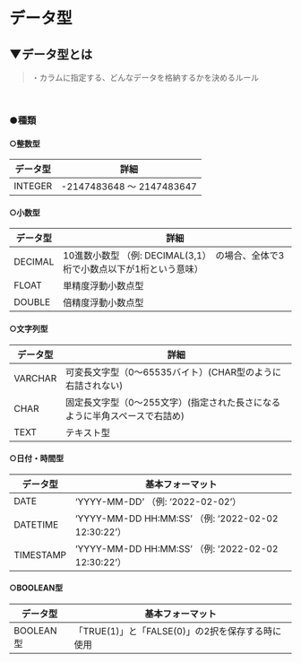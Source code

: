 # データ型

## ▼データ型とは
>・カラムに指定する、どんなデータを格納するかを決めるルール<br>
<br>

### ●種類
#### ○整数型
|  データ型  |  詳細  |
| ---- | ---- |
|  INTEGER  |  -2147483648 〜 2147483647  |


#### ○小数型
|  データ型  |  詳細  |
| ---- | ---- |
|  DECIMAL  |  10進数小数型	 （例: DECIMAL(3,1）　の場合、全体で3桁で小数点以下が1桁という意味）  |
|  FLOAT  |  単精度浮動小数点型	  |
|  DOUBLE  |  倍精度浮動小数点型	  |


#### ○文字列型
|  データ型  |  詳細  |
| ---- | ---- |
|  VARCHAR  |  可変長文字型（0～65535バイト）(CHAR型のように右詰されない)	  |
|  CHAR  |  固定長文字型（0～255文字）(指定された長さになるように半角スペースで右詰め)	  |
|  TEXT  |  テキスト型	  |


#### ○日付・時間型
|  データ型  |  基本フォーマット  |
| ---- | ---- |
|  DATE  |  ‘YYYY-MM-DD’ （例: ‘2022-02-02’）	  |
|  DATETIME  |  ‘YYYY-MM-DD HH:MM:SS’ （例: ‘2022-02-02 12:30:22’）	  |
|  TIMESTAMP  |  ‘YYYY-MM-DD HH:MM:SS’ （例: ‘2022-02-02 12:30:22’）	  |


#### ○BOOLEAN型
|  データ型  |  基本フォーマット  |
| ---- | ---- |
|  BOOLEAN型	  |  「TRUE(1)」と「FALSE(0)」の2択を保存する時に使用	  |

<br>

